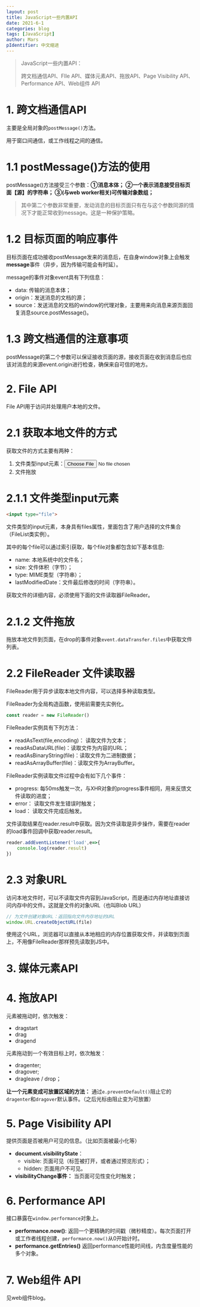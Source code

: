 ```yaml
---
layout: post
title: JavaScript一些内置API
date: 2021-6-1
categories: blog
tags: [JavaScript]
author: Mars
pIdentifier: 中文缩进
---
```


> JavaScript一些内置API： 
>
> 跨文档通信API、FIle API、媒体元素API、拖放API、Page Visibility API、Performance API、Web组件 API 

# 1. 跨文档通信API

主要是全局对象的`postMessage()`方法。

用于窗口间通信，或工作线程之间的通信。

# 1.1 postMessage()方法的使用

postMessage()方法接受三个参数：**①消息本体； ②一个表示消息接受目标页面【源】的字符串； ③(与web worker相关)可传输对象数组；**

> 其中第二个参数非常重要，发动消息的目标页面只有在与这个参数同源的情况下才能正常收到message。这是一种保护策略。

# 1.2 目标页面的响应事件

目标页面在成功接收postMessage发来的消息后，在自身window对象上会触发**message**事件（异步，因为传输可能会有时延）。

message的事件对象event具有下列信息：

- data: 传输的消息本体；
- origin：发送消息的文档的源；
- source：发送消息的文档的window的代理对象，主要用来向消息来源页面回复消息source.postMessage()。

# 1.3 跨文档通信的注意事项

postMessage的第二个参数可以保证接收页面的源，接收页面在收到消息后也应该对消息的来源event.origin进行检查，确保来自可信的地方。

# 2. File API

File API用于访问并处理用户本地的文件。

# 2.1 获取本地文件的方式

获取文件的方式主要有两种：

1. 文件类型input元素：<input type="file">
2. 文件拖放

# 2.1.1 文件类型input元素

```html
<input type="file">
```

文件类型的input元素，本身具有files属性，里面包含了用户选择的文件集合（FileList类实例）。

其中的每个file可以通过索引获取，每个file对象都包含如下基本信息:

- name: 本地系统中的文件名；
- size: 文件体积（字节）；
- type: MIME类型（字符串）；
- lastModifiedDate：文件最后修改的时间（字符串）。

获取文件的详细内容，必须使用下面的文件读取器FileReader。

# 2.1.2 文件拖放

拖放本地文件到页面，在drop的事件对象`event.dataTransfer.files`中获取文件列表。

# 2.2 FileReader 文件读取器

FileReader用于异步读取本地文件内容，可以选择多种读取类型。

FileReader为全局构造函数，使用前需要先实例化。

```js
const reader = new FileReader()
```

FileReader实例具有下列方法：

- readAsText(file,encoding)： 读取文件为文本；
- readAsDataURL(file)：读取文件为内容的URL；
- readAsBinaryString(file)：读取文件为二进制数据；
- readAsArrayBuffer(file)：读取文件为ArrayBuffer。

FileReader实例读取文件过程中会有如下几个事件：

- progress: 每50ms触发一次，与XHR对象的progress事件相同，用来反馈文件读取的进度；
- error： 读取文件发生错误时触发；
- load： 读取文件完成后触发。

文件读取结果在reader.result中获取。因为文件读取是异步操作，需要在reader的load事件回调中获取reader.result。

```js
reader.addEventListener('load',e=>{
    console.log(reader.result)
})
```

# 2.3 对象URL

访问本地文件时，可以不读取文件内容到JavaScript，而是通过内存地址直接访问内存中的文件。这就是文件的对象URL（也叫Blob URL）

```js
// 为文件创建对象URL：返回指向文件内存地址的URL
window.URL.createObjectURL(file)
```

使用这个URL，浏览器可以直接从本地相应的内存位置获取文件，并读取到页面上，不用像FileReader那样预先读取到JS中。


# 3. 媒体元素API

<!-- // todo -->

# 4. 拖放API

元素被拖动时，依次触发：

- dragstart
- drag
- dragend

元素拖动到一个有效目标上时，依次触发：

- dragenter;
- dragover;
- dragleave / drop；

**让一个元素变成可放置区域的方法：** 通过`e.preventDefault()`阻止它的`dragenter`和`dragover`默认事件。（之后光标由阻止变为可放置）

# 5. Page Visibility API

提供页面是否被用户可见的信息。（比如页面被最小化等）

- **document.visibilityState**：
  - visible: 页面可见（标签被打开，或者通过预览形式）；
  - hidden: 页面用户不可见。
- **visibilityChange事件：** 当页面可见性变化时触发；

# 6. Performance API

接口暴露在`window.performance`对象上。

- **performance.now()**: 返回一个更精确的时间戳（微秒精度）。每次页面打开或工作者线程创建，`performance.now()`从0开始计时。
- **performance.getEntries()** 返回performance性能时间线，内含度量性能的多个对象。

# 7. Web组件 API 

见web组件blog。





